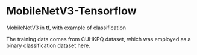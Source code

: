 # MobileNetV3-Tensorflow
MobileNetV3 in tf, with example of classification

The training data comes from CUHKPQ dataset, which was employed as a binary classification dataset here.
